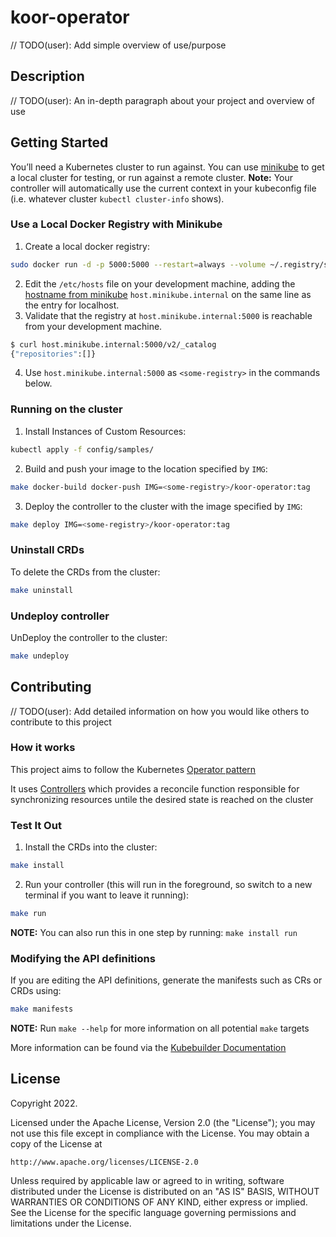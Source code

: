 # koor-operator
// TODO(user): Add simple overview of use/purpose

## Description
// TODO(user): An in-depth paragraph about your project and overview of use

## Getting Started
You’ll need a Kubernetes cluster to run against. You can use [minikube](https://minikube.sigs.k8s.io/docs/start/) to get a local cluster for testing, or run against a remote cluster.
**Note:** Your controller will automatically use the current context in your kubeconfig file (i.e. whatever cluster `kubectl cluster-info` shows).

### Use a Local Docker Registry with Minikube
1. Create a local docker registry:
```sh
sudo docker run -d -p 5000:5000 --restart=always --volume ~/.registry/storage:/var/lib/registry registry:2
```
2. Edit the `/etc/hosts` file on your development machine, adding the [hostname from minikube](https://minikube.sigs.k8s.io/docs/handbook/host-access/) `host.minikube.internal` on the same line as the entry for localhost.
3. Validate that the registry at `host.minikube.internal:5000` is reachable from your development machine.
```sh
$ curl host.minikube.internal:5000/v2/_catalog
{"repositories":[]}
```
4. Use `host.minikube.internal:5000` as `<some-registry>` in the commands below.

### Running on the cluster
1. Install Instances of Custom Resources:

```sh
kubectl apply -f config/samples/
```

2. Build and push your image to the location specified by `IMG`:

```sh
make docker-build docker-push IMG=<some-registry>/koor-operator:tag
```

3. Deploy the controller to the cluster with the image specified by `IMG`:

```sh
make deploy IMG=<some-registry>/koor-operator:tag
```

### Uninstall CRDs
To delete the CRDs from the cluster:

```sh
make uninstall
```

### Undeploy controller
UnDeploy the controller to the cluster:

```sh
make undeploy
```

## Contributing
// TODO(user): Add detailed information on how you would like others to contribute to this project

### How it works
This project aims to follow the Kubernetes [Operator pattern](https://kubernetes.io/docs/concepts/extend-kubernetes/operator/)

It uses [Controllers](https://kubernetes.io/docs/concepts/architecture/controller/)
which provides a reconcile function responsible for synchronizing resources untile the desired state is reached on the cluster

### Test It Out
1. Install the CRDs into the cluster:

```sh
make install
```

2. Run your controller (this will run in the foreground, so switch to a new terminal if you want to leave it running):

```sh
make run
```

**NOTE:** You can also run this in one step by running: `make install run`

### Modifying the API definitions
If you are editing the API definitions, generate the manifests such as CRs or CRDs using:

```sh
make manifests
```

**NOTE:** Run `make --help` for more information on all potential `make` targets

More information can be found via the [Kubebuilder Documentation](https://book.kubebuilder.io/introduction.html)

## License

Copyright 2022.

Licensed under the Apache License, Version 2.0 (the "License");
you may not use this file except in compliance with the License.
You may obtain a copy of the License at

    http://www.apache.org/licenses/LICENSE-2.0

Unless required by applicable law or agreed to in writing, software
distributed under the License is distributed on an "AS IS" BASIS,
WITHOUT WARRANTIES OR CONDITIONS OF ANY KIND, either express or implied.
See the License for the specific language governing permissions and
limitations under the License.
